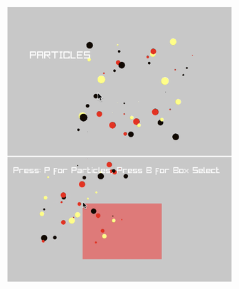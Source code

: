 
![alt text](https://github.com/peterspeeder/yellow.c/blob/main/Particles.png)
![alt_text](https://github.com/peterspeeder/yellow.c/blob/main/Particles%20Update.png)
